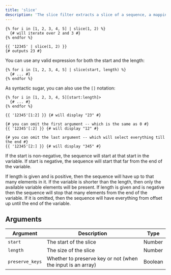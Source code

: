 ```yaml
---
title: 'slice'
description: 'The slice filter extracts a slice of a sequence, a mapping, or a string.'
---
```


```canvas
{% for i in [1, 2, 3, 4, 5] | slice(1, 2) %}
  {# will iterate over 2 and 3 #}
{% endfor %}

{{ '12345' | slice(1, 2) }}
{# outputs 23 #}
```

You can use any valid expression for both the start and the length:

```canvas
{% for i in [1, 2, 3, 4, 5] | slice(start, length) %}
  {# ... #}
{% endfor %}
```

As syntactic sugar, you can also use the `[]` notation:

```canvas
{% for i in [1, 2, 3, 4, 5][start:length]>
  {# ... #}
{% endfor %}

{{ '12345'[1:2] }} {# will display "23" #}

{# you can omit the first argument -- which is the same as 0 #}
{{ '12345'[:2] }} {# will display "12" #}

{# you can omit the last argument -- which will select everything till the end #}
{{ '12345'[2:] }} {# will display "345" #}
```

If the start is non-negative, the sequence will start at that start in the variable. If start is negative, the sequence will start that far from the end of the variable.

If length is given and is positive, then the sequence will have up to that many elements in it. If the variable is shorter than the length, then only the available variable elements will be present. If length is given and is negative then the sequence will stop that many elements from the end of the variable. If it is omitted, then the sequence will have everything from offset up until the end of the variable.

## Arguments

Argument        | Description                                                 | Type
--------------- | ----------------------------------------------------------- | -------
`start`         | The start of the slice                                      | Number
`length`        | The size of the slice                                       | Number
`preserve_keys` | Whether to preserve key or not (when the input is an array) | Boolean
